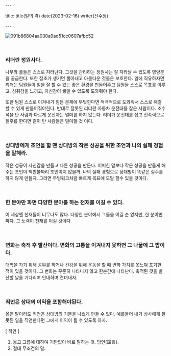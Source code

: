 \---

title: title(일의 격) date(2023-02-16) writer(신수정)

\---

![091b86804aa030a9ad51cc0607afbc52](https://dev-hand.github.io/blog/images/KakaoTalk_Photo_2023-02-19-20-21-31.jpeg)

<br/>

### 리더란 정원사다.

나무와 풀들은 스스로 자라난다. 그것을 관리하는 정원사는 잘 자라날 수 있도록 영양분을 공급한다. 또한 잡초가 생기면 뽑아내고 아름다운 것들은 보호한다. 일에 직유하자면 리더는 팀원들이 일을 잘 할 수 있는 좋은 환경을 만들어주고 팀원들 스스로 목표를 이루고, 성취감을 느끼고, 자신감이 쌓일 수 있도록 도와줘야 한다.

또한 팀원 스스로 이겨내기 힘든 문제에 부딪힌다면 적극적으로 도와줘서 스스로 해결 할 수 있게 만들어줘야한다. 반대로 잘못된 리더란 자동차 운전대를 잡은 사람이다. 조수석을 탄 사람과 다르게 운전자는 멀미를 하지 않는다. 리더가 운전대를 잡고 전속력으로 질주를 한다면 같이 탄 사람들은 멀미할 것 이다.

<br/>

### 상대방에게 조언을 할 땐 상대방의 작은 성공을 위한 조언과 나의 실패 경험을 말해라.

작은 성공이 자신감을 만들고 다른 성공을 만든다. 어떠한 말보다 작은 성공을 만들게 해주는 조언이 백만불짜리 조언이지 않을까. 나의 실패 경험으로 상대방이 똑같은 실수를 하지 않게 만들자. 그러면 무빙워크처럼 빠르게 목표에 도달 할수 있을 것이다.

<br/>

### 한 분야만 파면 다양한 분야를 하는 천재를 이길 수 있다.

이 세상엔 천재들이 너무나도 많다. 다양한 분야에서 그들을 이길 순 없지만, 한 분야만 파자. 그 노력이 천재를 이길 것이다.

<br/>

### 변화는 축적 후 발산이다. 변화의 고통을 이겨내지 못하면 그 나물에 그 밥이다.

대학을 가기 위해 공부를 하거나 건강을 위해 운동을 할 때 변화 가치를 못느껴 포기한 적이 있을 것이다. 그 변화는 꾸준히 나타나지 않고 한순간에 나타난다. 축적된 것을 발산할 날을 기다리며 인내하며 견뎌내자.

<br/>

### 직언은 상대의 이익을 포함해야된다.

옳은 말이라도 직언은 상대방의 기분을 나쁘게 만들 수 있다. 예를들어 내가 상사에게 잘못된 일을 직언한다면 그에게 이익이 될 수 있도록 하자.

[ 직언 ]

1. 옳고 그름에 대하여 기탄없이 바로 말하는 것. 당언(讜言).
2. 절대 무조건의 말.

